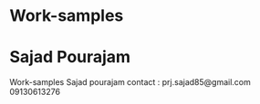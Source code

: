 # Work-samples

<h1>Sajad Pourajam</h1
  <hr/>
  Work-samples Sajad pourajam
  contact :
  prj.sajad85@gmail.com
  09130613276
